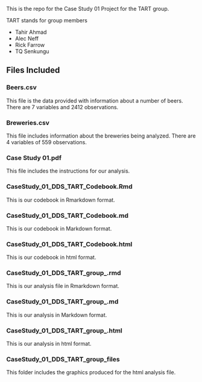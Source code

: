 This is the repo for the Case Study 01 Project for the TART group.

TART stands for group members
- Tahir Ahmad
- Alec Neff
- Rick Farrow
- TQ Senkungu

## Files Included

### Beers.csv
This file is the data provided with information about a number of beers. There are 7 variables and 2412 observations.

### Breweries.csv

This file includes information about the breweries being analyzed. There are 4 variables of 559 observations.

### Case Study 01.pdf

This file includes the instructions for our analysis.

### CaseStudy_01_DDS_TART_Codebook.Rmd

This is our codebook in Rmarkdown format.

### CaseStudy_01_DDS_TART_Codebook.md

This is our codebook in Markdown format.

### CaseStudy_01_DDS_TART_Codebook.html

This is our codebook in html format.

### CaseStudy_01_DDS_TART_group_.rmd

This is our analysis file in Rmarkdown format.

### CaseStudy_01_DDS_TART_group_.md

This is our analysis in Markdown format.

### CaseStudy_01_DDS_TART_group_.html

This is our analysis in html format.

### CaseStudy_01_DDS_TART_group_files

This folder includes the graphics produced for the html analysis file.